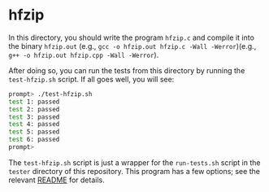 # hfzip

In this directory, you should write the program `hfzip.c` and compile it into the binary `hfzip.out` (e.g., `gcc -o hfzip.out hfzip.c -Wall -Werror`)(e.g., `g++ -o hfzip.out hfzip.cpp -Wall -Werror`).

After doing so, you can run the tests from this directory by running the `test-hfzip.sh` script. If all goes well, you will see:

```sh
prompt> ./test-hfzip.sh
test 1: passed
test 2: passed
test 3: passed
test 4: passed
test 5: passed
test 6: passed
prompt>
```

The `test-hfzip.sh` script is just a wrapper for the `run-tests.sh` script in the `tester` directory of this repository. This program has a few options; see the relevant [README](https://github.com/remzi-arpacidusseau/ostep-projects/blob/master/tester/README.md) for details.
